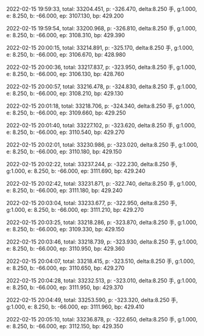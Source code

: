 2022-02-15 19:59:33, total: 33204.451, p: -326.470, delta:8.250 手, g:1.000, e: 8.250, b: -66.000, ep: 3107.130, bp: 429.200

2022-02-15 19:59:54, total: 33200.968, p: -326.810, delta:8.250 手, g:1.000, e: 8.250, b: -66.000, ep: 3108.310, bp: 429.390

2022-02-15 20:00:15, total: 33214.891, p: -325.170, delta:8.250 手, g:1.000, e: 8.250, b: -66.000, ep: 3106.670, bp: 428.980

2022-02-15 20:00:36, total: 33217.837, p: -323.950, delta:8.250 手, g:1.000, e: 8.250, b: -66.000, ep: 3106.130, bp: 428.760

2022-02-15 20:00:57, total: 33216.478, p: -324.830, delta:8.250 手, g:1.000, e: 8.250, b: -66.000, ep: 3108.210, bp: 429.130

2022-02-15 20:01:18, total: 33218.706, p: -324.340, delta:8.250 手, g:1.000, e: 8.250, b: -66.000, ep: 3109.660, bp: 429.250

2022-02-15 20:01:40, total: 33227.102, p: -323.620, delta:8.250 手, g:1.000, e: 8.250, b: -66.000, ep: 3110.540, bp: 429.270

2022-02-15 20:02:01, total: 33230.986, p: -323.020, delta:8.250 手, g:1.000, e: 8.250, b: -66.000, ep: 3110.180, bp: 429.150

2022-02-15 20:02:22, total: 33237.244, p: -322.230, delta:8.250 手, g:1.000, e: 8.250, b: -66.000, ep: 3111.690, bp: 429.240

2022-02-15 20:02:42, total: 33231.871, p: -322.740, delta:8.250 手, g:1.000, e: 8.250, b: -66.000, ep: 3111.180, bp: 429.240

2022-02-15 20:03:04, total: 33233.677, p: -322.950, delta:8.250 手, g:1.000, e: 8.250, b: -66.000, ep: 3111.210, bp: 429.270

2022-02-15 20:03:25, total: 33218.286, p: -323.870, delta:8.250 手, g:1.000, e: 8.250, b: -66.000, ep: 3109.330, bp: 429.150

2022-02-15 20:03:46, total: 33218.739, p: -323.930, delta:8.250 手, g:1.000, e: 8.250, b: -66.000, ep: 3110.950, bp: 429.360

2022-02-15 20:04:07, total: 33218.415, p: -323.510, delta:8.250 手, g:1.000, e: 8.250, b: -66.000, ep: 3110.650, bp: 429.270

2022-02-15 20:04:28, total: 33232.513, p: -323.010, delta:8.250 手, g:1.000, e: 8.250, b: -66.000, ep: 3111.950, bp: 429.370

2022-02-15 20:04:49, total: 33253.590, p: -323.320, delta:8.250 手, g:1.000, e: 8.250, b: -66.000, ep: 3111.960, bp: 429.410

2022-02-15 20:05:10, total: 33236.878, p: -322.650, delta:8.250 手, g:1.000, e: 8.250, b: -66.000, ep: 3112.150, bp: 429.350